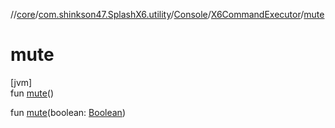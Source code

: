 //[core](../../../../index.md)/[com.shinkson47.SplashX6.utility](../../index.md)/[Console](../index.md)/[X6CommandExecutor](index.md)/[mute](mute.md)

# mute

[jvm]\
fun [mute](mute.md)()

fun [mute](mute.md)(boolean: [Boolean](https://kotlinlang.org/api/latest/jvm/stdlib/kotlin/-boolean/index.html))
